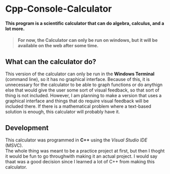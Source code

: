 # Cpp-Console-Calculator

#### This program is a scientific calculator that can do algebra, calculus, and a lot more.
> #### For now, the Calculator can only be run on windows, but it will be available on the web after some time.

## What can the calculator do?
This version of the calculator can only be run in the **Windows Terminal** (command line), so it has no graphical interface. Because of this, it is unnecessary for the calculator to be able to graph functions or do anythign else that would give the user some sort of visual feedback, so that sort of thing is not included. However, I am planning to make a version that uses a graphical interface and things that do require visual feedback will be included there. If there is a mathematical problem where a text-based solution is enough, this calculator will probably have it.

## Development
This calculator was programmed in **C++** using the *Visual Studio IDE* (MSVC).<br>
The whole thing was meant to be a practice project at first, but then I thoght it would be fun to go throughwith making it an actual project. I would say thaat was a good decision since I learned a lot of C++ from making this calculator. 
